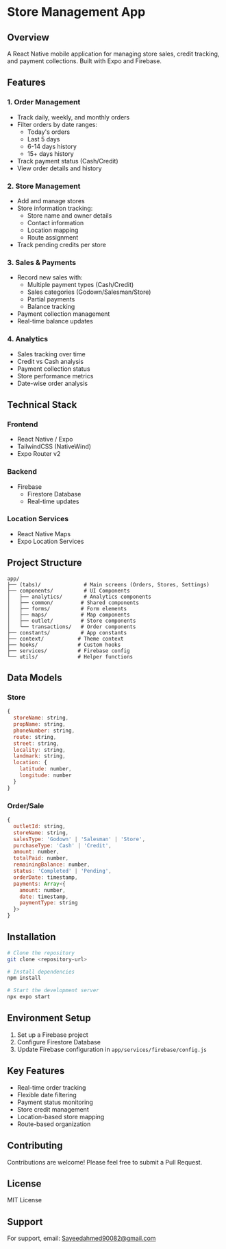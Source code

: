 # Store Management App

## Overview
A React Native mobile application for managing store sales, credit tracking, and payment collections. Built with Expo and Firebase.

## Features

### 1. Order Management
- Track daily, weekly, and monthly orders
- Filter orders by date ranges:
  - Today's orders
  - Last 5 days
  - 6-14 days history
  - 15+ days history
- Track payment status (Cash/Credit)
- View order details and history

### 2. Store Management
- Add and manage stores
- Store information tracking:
  - Store name and owner details
  - Contact information
  - Location mapping
  - Route assignment
- Track pending credits per store

### 3. Sales & Payments
- Record new sales with:
  - Multiple payment types (Cash/Credit)
  - Sales categories (Godown/Salesman/Store)
  - Partial payments
  - Balance tracking
- Payment collection management
- Real-time balance updates

### 4. Analytics
- Sales tracking over time
- Credit vs Cash analysis
- Payment collection status
- Store performance metrics
- Date-wise order analysis

## Technical Stack

### Frontend
- React Native / Expo
- TailwindCSS (NativeWind)
- Expo Router v2

### Backend
- Firebase
  - Firestore Database
  - Real-time updates

### Location Services
- React Native Maps
- Expo Location Services

## Project Structure
```
app/
├── (tabs)/              # Main screens (Orders, Stores, Settings)
├── components/          # UI Components
│   ├── analytics/       # Analytics components
│   ├── common/         # Shared components
│   ├── forms/          # Form elements
│   ├── maps/           # Map components
│   ├── outlet/         # Store components
│   └── transactions/   # Order components
├── constants/          # App constants
├── context/           # Theme context
├── hooks/             # Custom hooks
├── services/          # Firebase config
└── utils/             # Helper functions
```

## Data Models

### Store
```javascript
{
  storeName: string,
  propName: string,
  phoneNumber: string,
  route: string,
  street: string,
  locality: string,
  landmark: string,
  location: {
    latitude: number,
    longitude: number
  }
}
```

### Order/Sale
```javascript
{
  outletId: string,
  storeName: string,
  salesType: 'Godown' | 'Salesman' | 'Store',
  purchaseType: 'Cash' | 'Credit',
  amount: number,
  totalPaid: number,
  remainingBalance: number,
  status: 'Completed' | 'Pending',
  orderDate: timestamp,
  payments: Array<{
    amount: number,
    date: timestamp,
    paymentType: string
  }>
}
```

## Installation

```bash
# Clone the repository
git clone <repository-url>

# Install dependencies
npm install

# Start the development server
npx expo start
```

## Environment Setup
1. Set up a Firebase project
2. Configure Firestore Database
3. Update Firebase configuration in `app/services/firebase/config.js`

## Key Features
- Real-time order tracking
- Flexible date filtering
- Payment status monitoring
- Store credit management
- Location-based store mapping
- Route-based organization

## Contributing
Contributions are welcome! Please feel free to submit a Pull Request.

## License
MIT License

## Support
For support, email: Sayeedahmed90082@gmail.com